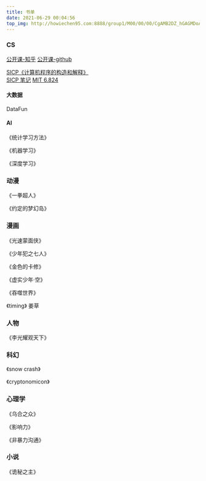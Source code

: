 ```yaml
---
title: 书单
date: 2021-06-29 00:04:56    
top_img: http://howiechen95.com:8888/group1/M00/00/00/CgAMB2DZ_hGAGMDoAAJfuBSscsY012.jpg    
---
```


### CS 

[公开课-知乎](https://www.zhihu.com/question/57532048)
[公开课-github](https://github.com/apachecn/awesome-cs-courses-zh)

[SICP《计算机程序的构造和解释》](https://github.com/DeathKing/Learning-SICP)     
[SICP 笔记](../2021/06/28/sicp/)
[MIT 6.824](https://pdos.csail.mit.edu/6.824/)

#### 大数据

DataFun



#### AI

《统计学习方法》    

《机器学习》    

《深度学习》    


### 动漫  

《一拳超人》

《约定的梦幻岛》    

### 漫画

《光速蒙面侠》    

《少年犯之七人》

《金色的卡修》

《虚实少年·空》

《吞噬世界》

《timing》
姜草    



### 人物

《李光耀观天下》

### 科幻

《snow crash》    

《cryptonomicon》 

### 心理学

《乌合之众》

《影响力》

《非暴力沟通》

### 小说

《诡秘之主》    


